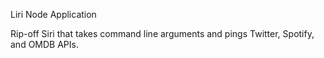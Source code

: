 Liri Node Application

Rip-off Siri that takes command line arguments and pings Twitter, Spotify, and OMDB APIs.
